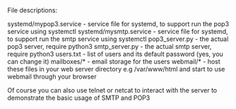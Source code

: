 File descriptions:

systemd/mypop3.service - service file for systemd, to support run the pop3 service using systemctl
systemd/mysmtp.service - service file for systemd, to support run the smtp service using systemctl
pop3_server.py - the actual pop3 server, require python3
smtp_server.py - the actual smtp server, require python3
users.txt - list of users and its default password (yes, you can change it)
mailboxes/* - email storage for the users
webmail/* - host these files in your web server directory e.g /var/www/html and start to use webmail through your browser

Of course you can also use telnet or netcat to interact with the server to demonstrate the basic usage of SMTP and POP3
